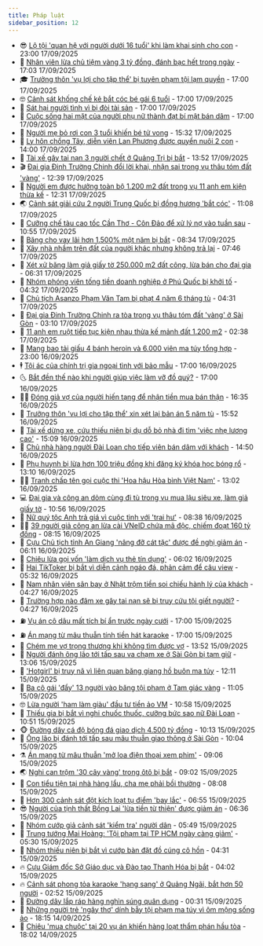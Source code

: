 ```yaml
---
title: Pháp luật
sidebar_position: 12
---
```


<!-- vnexpress-phap-luat:START -->
- 😎 [Lộ tội &#39;quan hệ với người dưới 16 tuổi&#39; khi làm khai sinh cho con](https://vnexpress.net/lo-toi-quan-he-voi-nguoi-duoi-16-tuoi-khi-lam-khai-sinh-cho-con-4940336.html) - 23:00 17/09/2025
- 🥰 [Nhân viên lừa chủ tiệm vàng 3 tỷ đồng, đánh bạc hết trong ngày](https://vnexpress.net/nhan-vien-lua-chu-tiem-vang-3-ty-dong-danh-bac-het-trong-ngay-4940404.html) - 17:03 17/09/2025
- 🎓 [Trưởng thôn &#39;vụ lợi cho tập thể&#39; bị tuyên phạm tội lạm quyền](https://vnexpress.net/truong-thon-vu-loi-cho-tap-the-bi-tuyen-pham-toi-lam-quyen-4940384.html) - 17:00 17/09/2025
- 🤓 [Cảnh sát khống chế kẻ bắt cóc bé gái 6 tuổi](https://vnexpress.net/canh-sat-khong-che-ke-bat-coc-be-gai-6-tuoi-4940334.html) - 17:00 17/09/2025
- 🎊 [Sát hại người tình vì bị đòi tài sản](https://vnexpress.net/sat-hai-nguoi-tinh-vi-bi-doi-tai-san-4940329.html) - 17:00 17/09/2025
- 🙉 [Cuộc sống hai mặt của người phụ nữ thành đạt bí mật bán dâm](https://vnexpress.net/cuoc-song-hai-mat-cua-nguoi-phu-nu-thanh-dat-bi-mat-ban-dam-4940320.html) - 17:00 17/09/2025
- 🤡 [Người mẹ bỏ rơi con 3 tuổi khiến bé tử vong](https://vnexpress.net/nguoi-me-bo-roi-con-3-tuoi-khien-be-tu-vong-4940313.html) - 15:32 17/09/2025
- 🗽 [Ly hôn chồng Tây, diễn viên Lan Phương được quyền nuôi 2 con](https://vnexpress.net/ly-hon-chong-tay-dien-vien-lan-phuong-duoc-quyen-nuoi-2-con-4940319.html) - 14:00 17/09/2025
- 🌋 [Tài xế gây tai nạn 3 người chết ở Quảng Trị bị bắt](https://vnexpress.net/tai-xe-gay-tai-nan-3-nguoi-chet-o-quang-tri-bi-bat-4940370.html) - 13:52 17/09/2025
- 🎬 [Đại gia Đinh Trường Chinh đổi lời khai, nhận sai trong vụ thâu tóm đất &#39;vàng&#39;](https://vnexpress.net/dai-gia-dinh-truong-chinh-doi-loi-khai-nhan-sai-trong-vu-thau-tom-dat-vang-4940297.html) - 12:39 17/09/2025
- 💯 [Người em được hưởng toàn bộ 1.200 m2 đất trong vụ 11 anh em kiện thừa kế](https://vnexpress.net/nguoi-em-duoc-huong-toan-bo-1-200-m2-dat-trong-vu-11-anh-em-kien-thua-ke-4940225.html) - 12:31 17/09/2025
- 🌏 [Cảnh sát giải cứu 2 người Trung Quốc bị đồng hương &#39;bắt cóc&#39;](https://vnexpress.net/canh-sat-giai-cuu-2-nguoi-trung-quoc-bi-dong-huong-bat-coc-4940307.html) - 11:08 17/09/2025
- 🌊 [Cưỡng chế tàu cao tốc Cần Thơ - Côn Đảo để xử lý nợ vào tuần sau](https://vnexpress.net/cuong-che-tau-cao-toc-can-tho-con-dao-de-xu-ly-no-vao-tuan-sau-4940306.html) - 10:55 17/09/2025
- 💂 [Băng cho vay lãi hơn 1.500% một năm bị bắt](https://vnexpress.net/bang-cho-vay-lai-hon-1-500-mot-nam-bi-bat-4940214.html) - 08:34 17/09/2025
- 🎡 [Xây nhà nhầm trên đất của người khác nhưng không trả lại](https://vnexpress.net/xay-nha-nham-tren-dat-cua-nguoi-khac-nhung-khong-tra-lai-4939391.html) - 07:46 17/09/2025
- 🫶 [Xét xử băng làm giả giấy tờ 250.000 m2 đất công, lừa bán cho đại gia](https://vnexpress.net/vu-an-nguyen-van-thanh-o-vung-tau-4940162.html) - 06:31 17/09/2025
- 🐲 [Nhóm phóng viên tống tiền doanh nghiệp ở Phú Quốc bị khởi tố](https://vnexpress.net/nhom-phong-vien-tong-tien-doanh-nghiep-o-phu-quoc-bi-khoi-to-4940128.html) - 04:32 17/09/2025
- 🚀 [Chủ tịch Asanzo Phạm Văn Tam bị phạt 4 năm 6 tháng tù](https://vnexpress.net/chu-tich-asanzo-pham-van-tam-bi-phat-4-nam-6-thang-tu-4940072.html) - 04:31 17/09/2025
- 🎊 [Đại gia Đinh Trường Chinh ra tòa trong vụ thâu tóm đất &#39;vàng&#39; ở Sài Gòn](https://vnexpress.net/dai-gia-dinh-truong-chinh-ra-toa-trong-vu-thau-tom-dat-vang-o-sai-gon-4940032.html) - 03:10 17/09/2025
- 🤗 [11 anh em ruột tiếp tục kiện nhau thừa kế mảnh đất 1.200 m2](https://vnexpress.net/11-anh-em-ruot-tiep-tuc-kien-nhau-thua-ke-manh-dat-1-200-m2-4939996.html) - 02:38 17/09/2025
- 🗽 [Mang bao tải giấu 4 bánh heroin và 6.000 viên ma túy tổng hợp](https://vnexpress.net/mang-bao-tai-giau-4-banh-heroin-va-6-000-vien-ma-tuy-tong-hop-4939634.html) - 23:00 16/09/2025
- 🕴 [Tội ác của chính trị gia ngoại tình với bảo mẫu](https://vnexpress.net/toi-ac-cua-chinh-tri-gia-ngoai-tinh-voi-bao-mau-4939893.html) - 17:00 16/09/2025
- 🌜 [Bắt đền thế nào khi người giúp việc làm vỡ đồ quý?](https://vnexpress.net/bat-den-the-nao-khi-nguoi-giup-viec-lam-vo-do-quy-4939371.html) - 17:00 16/09/2025
- 🧑‍🏫 [Đóng giả vợ của người hiến tạng để nhận tiền mua bán thận](https://vnexpress.net/dong-gia-vo-cua-nguoi-hien-tang-de-nhan-tien-mua-ban-than-4939936.html) - 16:35 16/09/2025
- 🦩 [Trưởng thôn &#39;vụ lợi cho tập thể&#39; xin xét lại bản án 5 năm tù](https://vnexpress.net/truong-thon-vu-loi-cho-tap-the-xin-xet-lai-ban-an-5-nam-tu-4939722.html) - 15:52 16/09/2025
- 💼 [Tài xế dừng xe, cứu thiếu niên bị dụ dỗ bỏ nhà đi tìm &#39;việc nhẹ lương cao&#39;](https://vnexpress.net/tai-xe-dung-xe-cuu-thieu-nien-bi-du-do-bo-nha-di-tim-viec-nhe-luong-cao-4939915.html) - 15:09 16/09/2025
- 💫 [Chủ nhà hàng người Đài Loan cho tiếp viên bán dâm với khách](https://vnexpress.net/chu-nha-hang-nguoi-dai-loan-to-chuc-cho-tiep-vien-ban-dam-4939912.html) - 14:50 16/09/2025
- 🦅 [Phụ huynh bị lừa hơn 100 triệu đồng khi đăng ký khóa học bóng rổ](https://vnexpress.net/phu-huynh-bi-lua-hon-100-trieu-dong-khi-dang-ky-khoa-hoc-bong-ro-4939889.html) - 13:10 16/09/2025
- 🧑‍💻 [Tranh chấp tên gọi cuộc thi &#39;Hoa hậu Hòa bình Việt Nam&#39;](https://vnexpress.net/tranh-chap-ten-goi-cuoc-thi-hoa-hau-hoa-binh-viet-nam-4939885.html) - 13:02 16/09/2025
- 💻 [Đại gia và công an dỏm cùng đi tù trong vụ mua lậu siêu xe, làm giả giấy tờ](https://vnexpress.net/dai-gia-va-cong-an-dom-cung-di-tu-trong-vu-mua-lau-sieu-xe-lam-gia-giay-to-4939848.html) - 10:56 16/09/2025
- 🤠 [Nữ quý tộc Anh trả giá vì cuộc tình với &#39;trai hư&#39;](https://vnexpress.net/nu-quy-toc-anh-tra-gia-vi-cuoc-tinh-voi-trai-hu-4939645.html) - 08:38 16/09/2025
- 🧑‍🏫 [39 người giả công an lừa cài VNeID chứa mã độc, chiếm đoạt 160 tỷ đồng](https://vnexpress.net/39-nguoi-gia-cong-an-lua-cai-vneid-chua-ma-doc-chiem-doat-160-ty-dong-4939663.html) - 08:15 16/09/2025
- 🌈 [Cựu Chủ tịch tỉnh An Giang &#39;nâng đỡ cát tặc&#39; được đề nghị giảm án](https://vnexpress.net/cuu-chu-tich-tinh-an-giang-nang-do-cat-tac-duoc-de-nghi-giam-an-4939688.html) - 06:11 16/09/2025
- 🌮 [Chiêu lừa gọi vốn &#39;làm dịch vụ thẻ tín dụng&#39;](https://vnexpress.net/chieu-lua-goi-von-lam-dich-vu-the-tin-dung-4939642.html) - 06:02 16/09/2025
- 🐲 [Hai TikToker bị bắt vì diễn cảnh ngáo đá, phản cảm để câu view](https://vnexpress.net/hai-tiktoker-bi-bat-vi-dien-canh-ngao-da-phan-cam-de-cau-view-4939666.html) - 05:32 16/09/2025
- 🧰 [Nam nhân viên sân bay ở Nhật trộm tiền soi chiếu hành lý của khách](https://vnexpress.net/nhan-vien-san-bay-nhat-trom-tien-khi-kiem-tra-hanh-ly-cua-khach-4939606.html) - 04:27 16/09/2025
- 💄 [Trường hợp nào đâm xe gây tai nạn sẽ bị truy cứu tội giết người?](https://vnexpress.net/truong-hop-nao-lai-xe-tong-chet-nguoi-bi-truy-cuu-toi-giet-nguoi-4939412.html) - 04:27 16/09/2025
- ⛽️ [Vụ án cô dâu mất tích bí ẩn trước ngày cưới](https://vnexpress.net/vu-an-co-dau-mat-tich-bi-an-truoc-ngay-cuoi-4939413.html) - 17:00 15/09/2025
- ⛽️ [Án mạng từ mâu thuẫn tính tiền hát karaoke](https://vnexpress.net/an-mang-tu-mau-thuan-tinh-tien-hat-karaoke-4939375.html) - 17:00 15/09/2025
- 💂 [Chém mẹ vợ trọng thương khi không tìm được vợ](https://vnexpress.net/chem-me-vo-trong-thuong-khi-khong-tim-duoc-vo-4939440.html) - 13:52 15/09/2025
- 🤔 [Người đánh ông lão tới tấp sau va chạm xe ở Sài Gòn bị tạm giữ](https://vnexpress.net/nguoi-danh-ong-lao-toi-tap-sau-va-cham-xe-o-sai-gon-bi-tam-giu-4939433.html) - 13:06 15/09/2025
- 🧐 [&#39;Hotgirl&#39; bị truy nã vì liên quan băng giang hồ buôn ma túy](https://vnexpress.net/hotgirl-bi-truy-na-vi-lien-quan-bang-giang-ho-buon-ma-tuy-4939418.html) - 12:11 15/09/2025
- 🎃 [Ba cô gái &#39;đẩy&#39; 13 người vào băng tội phạm ở Tam giác vàng](https://vnexpress.net/ba-co-gai-day-13-nguoi-vao-bang-toi-pham-o-tam-giac-vang-4939388.html) - 11:05 15/09/2025
- 🤓 [Lừa người &#39;ham làm giàu&#39; đầu tư tiền ảo VM](https://vnexpress.net/lua-nguoi-ham-lam-giau-dau-tu-tien-ao-vm-4939378.html) - 10:58 15/09/2025
- 💃 [Thiếu gia bị bắt vì nghi chuốc thuốc, cưỡng bức sao nữ Đài Loan](https://vnexpress.net/ban-trai-thieu-gia-bi-bat-vi-nghi-chuoc-thuoc-cuong-buc-sao-nu-dai-loan-4939366.html) - 10:51 15/09/2025
- 🐵 [Đường dây cá độ bóng đá giao dịch 4.500 tỷ đồng](https://vnexpress.net/duong-day-ca-do-bong-da-giao-dich-4-500-ty-dong-4939363.html) - 10:13 15/09/2025
- 🤖 [Ông lão bị đánh tới tấp sau mâu thuẫn giao thông ở Sài Gòn](https://vnexpress.net/ong-lao-bi-danh-toi-tap-sau-mau-thuan-giao-thong-o-sai-gon-4939377.html) - 10:04 15/09/2025
- ⚗️ [Án mạng từ mâu thuẫn &#39;mở loa điện thoại xem phim&#39;](https://vnexpress.net/an-mang-tu-mau-thuan-mo-loa-dien-thoai-xem-phim-4939295.html) - 09:06 15/09/2025
- 🌏 [Nghi can trộm &#39;30 cây vàng&#39; trong ôtô bị bắt](https://vnexpress.net/nghi-can-trom-30-cay-vang-trong-oto-bi-bat-4939333.html) - 09:02 15/09/2025
- 🦆 [Con tiểu tiện tại nhà hàng lẩu, cha mẹ phải bồi thường](https://vnexpress.net/con-tieu-tien-tai-nha-hang-lau-cha-me-phai-boi-thuong-4939233.html) - 08:08 15/09/2025
- 🐎 [Hơn 300 cảnh sát đột kích loạt tụ điểm &#39;bay lắc&#39;](https://vnexpress.net/hon-300-canh-sat-dot-kich-loat-tu-diem-bay-lac-4939253.html) - 06:55 15/09/2025
- 😎 [Người của tịnh thất Bồng Lai &#39;lừa tiền từ thiện&#39; được giảm án](https://vnexpress.net/nguoi-cua-tinh-that-bong-lai-lua-tien-tu-thien-duoc-giam-an-4939246.html) - 06:36 15/09/2025
- 💪 [Nhóm cướp giả cảnh sát &#39;kiểm tra&#39; người dân](https://vnexpress.net/nhom-cuop-gia-canh-sat-kiem-tra-nguoi-dan-4939228.html) - 05:49 15/09/2025
- 🤡 [Trung tướng Mai Hoàng: &#39;Tội phạm tại TP HCM ngày càng giảm&#39;](https://vnexpress.net/trung-tuong-mai-hoang-toi-pham-tai-tp-hcm-ngay-cang-giam-4939182.html) - 05:30 15/09/2025
- 🌁 [Nhóm thiếu niên bị bắt vì cướp bàn đặt đồ cúng cô hồn](https://vnexpress.net/nhom-thieu-nien-bi-bat-vi-cuop-ban-dat-do-cung-co-hon-4939144.html) - 04:31 15/09/2025
- 🔥 [Cựu Giám đốc Sở Giáo dục và Đào tạo Thanh Hóa bị bắt](https://vnexpress.net/cuu-giam-doc-so-giao-duc-va-dao-tao-thanh-hoa-bi-bat-4939152.html) - 04:02 15/09/2025
- 🔥 [Cảnh sát phong tỏa karaoke &#39;hạng sang&#39; ở Quảng Ngãi, bắt hơn 50 người](https://vnexpress.net/canh-sat-phong-toa-karaoke-hang-sang-o-quang-ngai-bat-hon-50-nguoi-4939088.html) - 02:52 15/09/2025
- 👺 [Đường dây lắp ráp hàng nghìn súng quân dụng](https://vnexpress.net/duong-day-lap-rap-hang-nghin-sung-quan-dung-4939009.html) - 00:31 15/09/2025
- 🎊 [Những người trẻ &#39;ngây thơ&#39; dính bẫy tội phạm ma túy vì ôm mộng sống ảo](https://vnexpress.net/nhung-nguoi-tre-ngay-tho-dinh-bay-ma-tuy-vi-om-mong-influencer-4938985.html) - 18:15 14/09/2025
- 🎊 [Chiêu &#39;mua chuộc&#39; tại 20 vụ án khiến hàng loạt thẩm phán hầu tòa](https://vnexpress.net/chieu-mua-chuoc-tai-20-vu-an-khien-hang-loat-tham-phan-hau-toa-4938903.html) - 18:02 14/09/2025<!-- vnexpress-phap-luat:END -->
